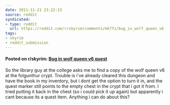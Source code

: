 ```yaml
---
date: 2011-11-21 23:22:13
source: reddit
syndicated:
- type: reddit
  url: https://reddit.com/r/skyrim/comments/mk7fz/bug_in_wolf_queen_v6_quest/
tags:
- skyrim
- reddit_submission
---
```


#### Posted on r/skyrim: [Bug in wolf queen v6 quest](https://reddit.com/r/skyrim/comments/mk7fz/bug_in_wolf_queen_v6_quest/)

So the library guy at the college asks me to find a copy of the wolf queen v6 at the folgunthur crypt. Trouble is i've already cleared this dungeon and have the book in my inventory, but i dont get the option to turn it in, and the quest marker still points to the empty chest in the crypt that i got it from. I tried putting it back in the chest (so i could pick it up again) but apparently i cant because its a quest item. Anything i can do about this?